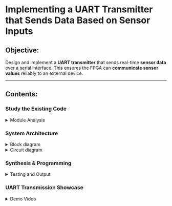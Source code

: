 # Implementing a UART Transmitter that Sends Data Based on Sensor Inputs

## Objective:
Design and implement a **UART transmitter** that sends real-time **sensor data** over a serial interface. This ensures the FPGA can **communicate sensor values** reliably to an external device.

---

## Contents:

###  Study the Existing Code

<details>
<summary>Module Analysis</summary>

### **Architecture Overview**
The `sense_uart_tx` module enables **sensor-driven UART transmission**, ensuring efficient and structured data transfer. The architecture includes:

1. **Sensor Data Handling**
2. **Baud Rate Generation**
3. **UART Transmission Logic**
4. **State Machine for Data Control**

---

### **Operation Flow**
1. **Data Sampling**
   - Sensor values are **sampled** at defined intervals.
   - A **data_valid** signal triggers the transmission process.
   - The **32-bit sensor data buffer** holds the values before transmission.

2. **Baud Rate Control**
   - The **baud rate generator** creates a stable **9600 baud clock**.
   - A counter-based approach ensures correct bit timing.

3. **UART Transmission Sequence**
   - **START**: Outputs a **low start bit**.
   - **DATA BITS**: Transmits **8-bit chunks** sequentially.
   - **STOP**: Outputs a **high stop bit** to mark the end.
   - **State transitions** synchronize the process.

4. **Status Indication**
   - The **tx_done** signal indicates completion.
   - The **ready** signal ensures no data loss during continuous sensor readings.

---

### **Port Analysis**
1. **Clock and Reset**
   - **clk**: Drives synchronous operations.
   - **reset_n**: Resets all internal states.

2. **Sensor Interface**
   - **sensor_data [31:0]**: Input from the sensor module.
   - **data_valid**: Indicates new sensor data availability.

3. **UART Output**
   - **tx_out**: UART serial output for external communication.

4. **Control Signals**
   - **tx_start**: Initiates UART transmission.
   - **tx_done**: Signals when data transmission is complete.
   - **ready**: Indicates module is ready for new data.

---

### **Internal Logic**
1. **Finite State Machine (FSM)**
   - **IDLE**: Waits for a **data_valid** trigger.
   - **START**: Sends the **start bit (0)**.
   - **DATA**: Sequentially shifts out **8-bit portions** of sensor data.
   - **STOP**: Outputs the **stop bit (1)**.
   - **DONE**: Raises `tx_done` and returns to IDLE.

2. **Baud Rate Generator**
   - Uses **clock division** to produce an accurate **9600 Hz baud clock**.

3. **Shift Register**
   - Holds **32-bit sensor data**.
   - Sequentially shifts **8 bits per transmission cycle**.

</details>

### System Architecture
<details>
<summary>Block diagram</summary>

![Block diagram](https://github.com/user-attachments/assets/15f9116a-ffa7-4ca3-90fa-f3e1a19eab03)

</details>

<details>
<summary>Circuit diagram</summary>

![Circuit diagram](https://github.com/user-attachments/assets/de674840-445b-4f92-8f14-888fd27434d0)

</details>

###  Synthesis & Programming
<details>
  <summary>Testing and Output</summary>

## **Clone & Setup Repository**
```bash
git clone https://github.com/Skandakm29/vsd_squadron_minifpga_4.git
cd "Vsd_squadron_mini_Fpga_4"
```

###  Build the Bitstream
```bash
make build
```
 Generates top.bin for the FPGA.

###  **Flash to FPGA**
```bash
sudo make flash
```
Uploads the bitstream to the FPGA.
### **UART Testing**
```bash
sudo make terminal
```
</details>

### UART Transmission Showcase
<details>
  <summary>Demo Video</summary>

![Watch the Demo](https://github.com/user-attachments/assets/4ce16e78-e394-4b0d-826d-901246b7e372)

</details>

